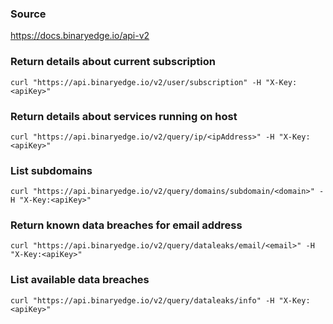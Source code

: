 ### Source
https://docs.binaryedge.io/api-v2

### Return details about current subscription
```
curl "https://api.binaryedge.io/v2/user/subscription" -H "X-Key:<apiKey>"
```

### Return details about services running on host
```
curl "https://api.binaryedge.io/v2/query/ip/<ipAddress>" -H "X-Key:<apiKey>"
```

### List subdomains
```
curl "https://api.binaryedge.io/v2/query/domains/subdomain/<domain>" -H "X-Key:<apiKey>"
```

### Return known data breaches for email address
```
curl "https://api.binaryedge.io/v2/query/dataleaks/email/<email>" -H "X-Key:<apiKey>"
```

### List available data breaches
```
curl "https://api.binaryedge.io/v2/query/dataleaks/info" -H "X-Key:<apiKey>"
```

